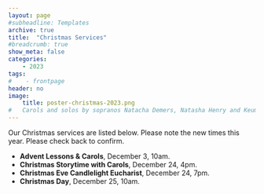 ```yaml
---
layout: page
#subheadline: Templates
archive: true
title:  "Christmas Services"
#breadcrumb: true
show_meta: false
categories:
    - 2023
tags:
#    - frontpage
header: no
image:
    title: poster-christmas-2023.png
#   Carols and solos by sopranos Natacha Demers, Natasha Henry and Keum
---
```

Our Christmas services are listed below.  Please note the new times this year.  Please check back to confirm.
* **Advent Lessons & Carols**, December 3, 10am.
* **Christmas Storytime with Carols**, December 24, 4pm.
* **Christmas Eve Candlelight Eucharist**, December 24, 7pm.
* **Christmas Day**, December 25, 10am.
